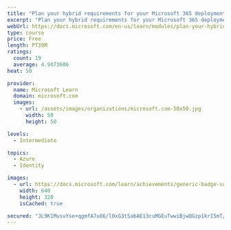 ```yaml
---
title: "Plan your hybrid requirements for your Microsoft 365 deployment"
excerpt: "Plan your hybrid requirements for your Microsoft 365 deployment"
webUrl: https://docs.microsoft.com/en-us/learn/modules/plan-your-hybrid-requirements-for-your-microsoft-365-deployment/
type: course
price: Free
length: PT39M
ratings:
  count: 19
  average: 4.9473686
heat: 50

provider:
  name: Microsoft Learn
  domain: microsoft.com
  images:
    - url: /assets/images/organizations/microsoft.com-50x50.jpg
      width: 50
      height: 50

levels:
  - Intermediate

topics:
  - Azure
  - Identity

images:
  - url: https://docs.microsoft.com/learn/achievements/generic-badge-social.png
    width: 640
    height: 320
    isCached: true

secured: "JL9K1MusvYse+qgmfA7u86/l0xG3t5abAE13cuMGEuTwwiBjwQGzp1krI5mT/5Chkih1aHXX8PPyXXpDrEGIftiElpmFnqnroQJG8re/1K/DW6ur73tKS7fIe6F5wdRonwUx9oimRNXI3XpVFXv09PRQ0CDE2Inny2nUWVbrF8QEy+Ux6CfYYqJpD6M9pmfNzxnOD+I42lAvm2BNyU7NjpA/ARBdPB8+UKc3LJeW/SS4J+6NKSG3I3kFQ4XBBPHbkjXydvMLwCXPdDVVXjbUjUNCLF+mS4wIYvVBXqpRyD+ycYlMqJaCBCZRdBtm+usnVUuhbewZCArcV9HTELxfUautBhpWMUVVo6bh90VFfiIiGMpKBjXHAQDBRmjlRJmp7yQE0VYwkLPgsj8eHTWMBCXmsUMnLVInEpBrjNAGy/Y=;y0CZUKQC9WCaRcy4zVgBTQ=="
---
```


